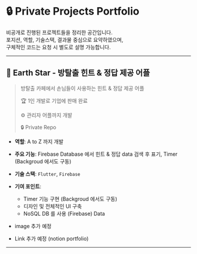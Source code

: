 # 🔒 Private Projects Portfolio

비공개로 진행된 프로젝트들을 정리한 공간입니다.  
포지션, 역할, 기술스택, 결과물 중심으로 요약하였으며,  
구체적인 코드는 요청 시 별도로 설명 가능합니다.

---

## 📱 Earth Star - 방탈출 힌트 & 정답 제공 어플

> 방탈출 카페에서 손님들이 사용하는 힌트 & 정답 제공 어플
> 
> 🏆 1인 개발로 기업에 판매 완료
> 
> ⚙ 관리자 어플까지 개발
> 
> 🔒 Private Repo

- **역할**: A to Z 까지 개발
- **주요 기능**: Firebase Database 에서 힌트 & 정답 data 검색 후 표기, Timer (Backgroud 에서도 구동)
- **기술 스택**: `Flutter`, `Firebase`
- **기여 포인트**:
  - Timer 기능 구현 (Backgroud 에서도 구동)
  - 디자인 및 전체적인 UI 구축
  - NoSQL DB 를 사용 (Firebase) Data 

- image 추가 예정
- Link 추가 예정 (notion portfolio)

---
